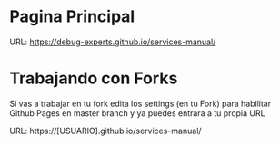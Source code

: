 # Pagina Principal

URL: https://debug-experts.github.io/services-manual/

# Trabajando con Forks

Si vas a trabajar en tu fork edita los settings (en tu Fork) para habilitar Github Pages en master branch y ya puedes entrara a tu propia URL

URL: https://[USUARIO].github.io/services-manual/
